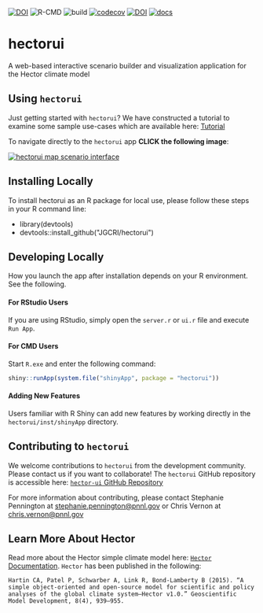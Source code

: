 [![DOI](https://zenodo.org/badge/198255756.svg)](https://zenodo.org/badge/latestdoi/198255756) ![R-CMD](https://github.com/JGCRI/hectorui/workflows/R-CMD/badge.svg) ![build](https://github.com/JGCRI/hectorui/workflows/build/badge.svg) [![codecov](https://codecov.io/gh/JGCRI/hectorui/branch/master/graph/badge.svg?token=aOWN2ELixv)](https://codecov.io/gh/JGCRI/hectorui) [![DOI](https://joss.theoj.org/papers/10.21105/joss.02782/status.svg)](https://doi.org/10.21105/joss.02782)
[![docs](https://github.com/JGCRI/hectorui/actions/workflows/pkgdown.yml/badge.svg)](https://github.com/JGCRI/hectorui/actions/workflows/pkgdown.yml)

#  hectorui

A web-based interactive scenario builder and visualization application for the Hector climate model

## Using `hectorui`

Just getting started with `hectorui`?  We have constructed a tutorial to examine some sample use-cases which are available here:  [Tutorial](https://jgcri.github.io/hectorui/articles/Tutorial.html)

To navigate directly to the `hectorui` app **CLICK the following image**:

[![`hectorui` map scenario interface](https://raw.githubusercontent.com/JGCRI/hectorui/master/paper/HectorUIv2.0_HomePage.png)](https://jgcri.shinyapps.io/HectorUI/)

## Installing Locally

To install hectorui as an R package for local use, please follow these steps in your R command line:

- library(devtools)
- devtools::install_github("JGCRI/hectorui")

## Developing Locally
How you launch the app after installation depends on your R environment.  See the following.

#### For RStudio Users
If you are using RStudio, simply open the `server.r` or `ui.r` file and execute `Run App`.

#### For CMD Users
Start `R.exe` and enter the following command:

```R
shiny::runApp(system.file("shinyApp", package = "hectorui"))
```

#### Adding New Features
Users familiar with R Shiny can add new features by working directly in the `hectorui/inst/shinyApp` directory.

## Contributing to `hectorui`

We welcome contributions to `hectorui` from the development community.  Please contact us if you want to collaborate!  The `hectorui` GitHub repository is accessible here:  [`hector-ui` GitHub Repository](https://github.com/JGCRI/hectorui)

For more information about contributing, please contact Stephanie Pennington at stephanie.pennington@pnnl.gov or Chris Vernon at chris.vernon@pnnl.gov

## Learn More About Hector
Read more about the Hector simple climate model here:  [`Hector` Documentation](https://jgcri.github.io/hector/). `Hector` has been published in the following:

```
Hartin CA, Patel P, Schwarber A, Link R, Bond-Lamberty B (2015). “A simple object-oriented and open-source model for scientific and policy analyses of the global climate system–Hector v1.0.” Geoscientific Model Development, 8(4), 939–955.
```

